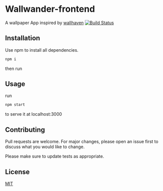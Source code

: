 # Wallwander-frontend

A wallpaper App inspired by [wallhaven](https://wallhaven.cc/)
[![Build Status](https://travis-ci.org/M-C-Yates/WallWander-frontend.svg?branch=master)](https://travis-ci.org/M-C-Yates/WallWander-frontend)

## Installation

Use npm to install all dependencies.

```bash
npm i
```

then run

## Usage

run

```bash
npm start
```

to serve it at localhost:3000

## Contributing

Pull requests are welcome. For major changes, please open an issue first to discuss what you would like to change.

Please make sure to update tests as appropriate.

## License

[MIT](https://choosealicense.com/licenses/mit/)
